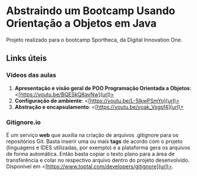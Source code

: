 # Abstraindo um Bootcamp Usando Orientação a Objetos em Java
Projeto realizado para o bootcamp Sportheca, da Digital Innovation One.

## **Links úteis**
### **Vídeos das aulas**
1. **Apresentação e visão geral de POO Programação Orientada a Objetos**: <[https://youtu.be/BQESkQ8avNw](url)>
2. **Configuração de ambiente**: <[https://youtu.be/L-5IkwPSmYo](url)>
3. **Abstração e encapsulamento**: <[https://youtu.be/yoak_Vsgsf4](url)>



### **Gitignore.io**
É um serviço __web__ que auxilia na criação de arquivos .gitignore para os repositórios Git. Basta inserir uma ou mais
__tags__ de acordo com o projeto (linguagens e IDES utilizadas, por exemplo) e a plataforma gera os arquivos de forma automática. Então basta copiar
o texto plano para a área de transferência e colar no respectivo arquivo dentro do projeto desenvolvido.
Disponível em <[https://www.toptal.com/developers/gitignore](url)>.
